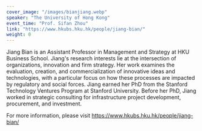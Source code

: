 ```yaml
---
cover_image: "/images/bianjiang.webp"
speaker: "The University of Hong Kong"
event_time: "Prof. Sifan Zhou"
link: "https://www.hkubs.hku.hk/people/jiang-bian/"
weight: 0
---
```


Jiang Bian is an Assistant Professor in Management and Strategy at HKU Business School. Jiang's research interests lie at the intersection of organizations, innovation and firm strategy. Her work examines the evaluation, creation, and commercialization of innovative ideas and technologies, with a particular focus on how these processes are impacted by regulatory and social forces. Jiang earned her PhD from the Stanford Technology Ventures Program at Stanford University. Before her PhD, Jiang worked in strategic consulting for infrastructure project development, procurement, and investment.

For more information, please visit https://www.hkubs.hku.hk/people/jiang-bian/
